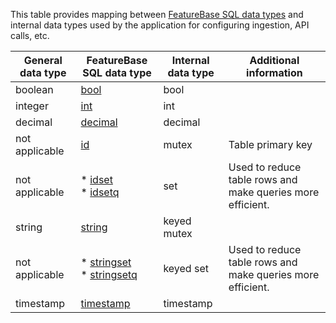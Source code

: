 This table provides mapping between [FeatureBase SQL data types](https://docs.featurebase.com/docs/sql-guidedata-types/data-types-home) and internal data types used by the application for configuring ingestion, API calls, etc.

| General data type | FeatureBase SQL data type | Internal data type | Additional information |
|---|---|---|---|
| boolean | [bool](https://docs.featurebase.com/docs/sql-guidedata-types/data-type-bool) | bool |  |
| integer | [int](https://docs.featurebase.com/docs/sql-guidedata-types/data-type-int) | int |  |
| decimal | [decimal](https://docs.featurebase.com/docs/sql-guidedata-types/data-type-decimal) | decimal |  |
| not applicable | [id](https://docs.featurebase.com/docs/sql-guidedata-types/data-type-id) | mutex | Table primary key |
| not applicable | * [idset](https://docs.featurebase.com/docs/sql-guidedata-types/data-type-idset)<br/>* [idsetq](https://docs.featurebase.com/docs/sql-guidedata-types/data-type-idsetq) | set | Used to reduce table rows and make queries more efficient.  |
| string | [string](https://docs.featurebase.com/docs/sql-guidedata-types/data-type-string) | keyed mutex |  |
| not applicable | * [stringset](https://docs.featurebase.com/docs/sql-guidedata-types/data-type-stringset)<br/>* [stringsetq](https://docs.featurebase.com/docs/sql-guidedata-types/data-type-stringsetq) | keyed set | Used to reduce table rows and make queries more efficient. |
| timestamp | [timestamp](https://docs.featurebase.com/docs/sql-guidedata-types/data-type-timestamp) | timestamp |  |
